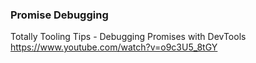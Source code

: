 
### Promise Debugging

Totally Tooling Tips - Debugging Promises with DevTools
https://www.youtube.com/watch?v=o9c3U5_8tGY